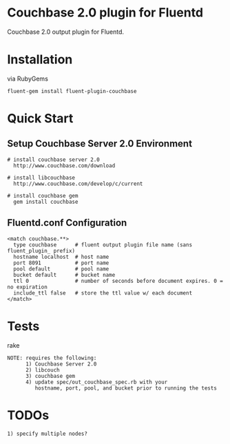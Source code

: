 # Couchbase 2.0 plugin for Fluentd

Couchbase 2.0 output plugin for Fluentd.

# Installation

via RubyGems

    fluent-gem install fluent-plugin-couchbase

# Quick Start

## Setup Couchbase Server 2.0 Environment
    # install couchbase server 2.0
      http://www.couchbase.com/download

    # install libcouchbase
      http://www.couchbase.com/develop/c/current

    # install couchbase gem
      gem install couchbase

## Fluentd.conf Configuration
    <match couchbase.**>
      type couchbase      # fluent output plugin file name (sans fluent_plugin_ prefix)
      hostname localhost  # host name
      port 8091           # port name
      pool default        # pool name
      bucket default      # bucket name
      ttl 0               # number of seconds before document expires. 0 = no expiration
      include_ttl false   # store the ttl value w/ each document
    </match>

# Tests

rake

    NOTE: requires the following:
          1) Couchbase Server 2.0
          2) libcouch
          3) couchbase gem
          4) update spec/out_couchbase_spec.rb with your
             hostname, port, pool, and bucket prior to running the tests

# TODOs
    1) specify multiple nodes?
